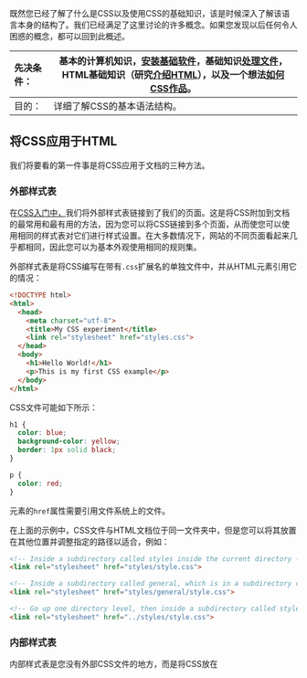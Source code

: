 既然您已经了解了什么是CSS以及使用CSS的基础知识，该是时候深入了解该语言本身的结构了。我们已经满足了这里讨论的许多概念。如果您发现以后任何令人困惑的概念，都可以回到此概述。

| 先决条件： | 基本的计算机知识，[安装基础软件](https://developer.mozilla.org/en-US/Learn/Getting_started_with_the_web/Installing_basic_software)，基础知识[处理文件](https://developer.mozilla.org/en-US/Learn/Getting_started_with_the_web/Dealing_with_files)，HTML基础知识（研究[介绍HTML](https://developer.mozilla.org/en-US/docs/Learn/HTML/Introduction_to_HTML)），以及一个想法[如何CSS作品](https://developer.mozilla.org/en-US/docs/Learn/CSS/Introduction_to_CSS/How_CSS_works)。 |
| :--------- | ------------------------------------------------------------ |
| 目的：     | 详细了解CSS的基本语法结构。                                  |

## 将CSS应用于HTML

我们将要看的第一件事是将CSS应用于文档的三种方法。

### 外部样式表



在[CSS入门中，](https://developer.mozilla.org/en-US/docs/Learn/CSS/First_steps/Getting_started)我们将外部样式表链接到了我们的页面。这是将CSS附加到文档的最常用和最有用的方法，因为您可以将CSS链接到多个页面，从而使您可以使用相同的样式表对它们进行样式设置。在大多数情况下，网站的不同页面看起来几乎都相同，因此您可以为基本外观使用相同的规则集。

外部样式表是将CSS编写在带有`.css`扩展名的单独文件中，并从HTML<link>元素引用它的情况：

```html
<!DOCTYPE html>
<html>
  <head>
    <meta charset="utf-8">
    <title>My CSS experiment</title>
    <link rel="stylesheet" href="styles.css">
  </head>
  <body>
    <h1>Hello World!</h1>
    <p>This is my first CSS example</p>
  </body>
</html>
```

CSS文件可能如下所示：

```css
h1 {
  color: blue;
  background-color: yellow;
  border: 1px solid black;
}

p {
  color: red;
}
```

元素的`href`属性<link>需要引用文件系统上的文件。

在上面的示例中，CSS文件与HTML文档位于同一文件夹中，但是您可以将其放置在其他位置并调整指定的路径以适合，例如：

```html
<!-- Inside a subdirectory called styles inside the current directory -->
<link rel="stylesheet" href="styles/style.css">

<!-- Inside a subdirectory called general, which is in a subdirectory called styles, inside the current directory -->
<link rel="stylesheet" href="styles/general/style.css">

<!-- Go up one directory level, then inside a subdirectory called styles -->
<link rel="stylesheet" href="../styles/style.css">
```

### 内部样式表



内部样式表是您没有外部CSS文件的地方，而是将CSS放在<style>HTML 内包含的元素内<head>。

因此，HTML如下所示：

```html
<!DOCTYPE html>
<html>
  <head>
    <meta charset="utf-8">
    <title>My CSS experiment</title>
    <style>
      h1 {
        color: blue;
        background-color: yellow;
        border: 1px solid black;
      }

      p {
        color: red;
      }
    </style>
  </head>
  <body>
    <h1>Hello World!</h1>
    <p>This is my first CSS example</p>
  </body>
</html>
```

在某些情况下（这可能是有用的（也许您正在使用无法直接修改CSS文件的内容管理系统）），但是它的效率不如外部样式表–在网站中，CSS需要可以在每个页面上重复，并在需要更改的地方在多个位置进行更新。

### 内联样式



内联样式是CSS声明，仅影响一个元素，包含在`style`属性中：

```html
<!DOCTYPE html>
<html>
  <head>
    <meta charset="utf-8">
    <title>My CSS experiment</title>
  </head>
  <body>
    <h1 style="color: blue;background-color: yellow;border: 1px solid black;">Hello World!</h1>
    <p style="color:red;">This is my first CSS example</p>
  </body>
</html>
```

**除非确实需要，否则请不要这样做！**这确实对维护不利（您可能必须每个文档多次更新相同的信息），并且还会将您的演示CSS信息与HTML结构信息混合在一起，使代码更难以阅读和理解。将不同类型的代码分隔开可以使所有从事该代码工作的人都轻松得多。

在某些地方，内联样式更常见，甚至更可取。如果您的工作环境确实很严格（也许CMS仅允许您编辑HTML正文），则可能不得不使用它们。您还将看到它们在HTML电子邮件中使用了很多时间，以便与尽可能多的电子邮件客户端兼容。

## 在本文中使用CSS

本文中有很多CSS可供使用。为此，建议您在计算机上创建一个新的目录/文件夹，并在其中创建以下两个文件的副本：

**index.html：**

```html
<!DOCTYPE html>
<html lang="en">
  <head>
    <meta charset="utf-8">
    <title>My CSS experiments</title>
    <link rel="stylesheet" href="styles.css">
  </head>
  <body> 

    <p>Create your test HTML here</p>

  </body>
</html>
```

**styles.css：**

```css
/* Create your test CSS here */

p {
  color: red;
}
```

然后，当您遇到要尝试的某些CSS时，将HTML<body>内容替换为要样式的HTML，然后开始添加CSS来在CSS文件中对其进行样式设置。

继续阅读，尽享乐趣！

## 选择器

没有开会选择器就无法谈论CSS，我们已经在[CSS入门](https://developer.mozilla.org/en-US/docs/Learn/CSS/First_steps/Getting_started)教程中发现了几种不同的类型。选择器是我们如何在HTML文档中定位某些对象以便对其应用样式。如果您的样式没有应用，则您的选择器可能与您认为应该匹配的内容不匹配。

每个CSS规则都以一个选择器或一个选择器列表开头，以告知浏览器规则应应用于哪个或哪些元素。以下所有都是有效选择器或选择器列表的示例。

```css
h1
a:link
.manythings
#onething
*
.box p
.box p:first-child
h1, h2, .intro
```

**尝试创建一些使用上述选择器的CSS规则，以及一些由它们选择样式的HTML。如果您不知道上述语法的含义，请尝试在MDN上搜索！**

**注意**：在下一个模块的[CSS选择器](https://developer.mozilla.org/en-US/docs/Learn/CSS/Building_blocks/Selectors)教程中，您将学到更多关于选择[器的知识](https://developer.mozilla.org/en-US/docs/Learn/CSS/Building_blocks/Selectors)。

### 特异性



经常会有两个选择器可以选择同一HTML元素的情况。考虑下面的样式表，其中有一条规则，该规则的`p`选择器会将段落设置为蓝色，并且将类设置为红色。

```css
.special {
  color: red;
}

p {
  color: blue;
}
```

假设在HTML文档中，我们有一个带有类别的段落`special`。这两个规则都可能适用，那么哪一个获胜？您认为我们的段落将变成哪种颜色？

```html
<p class="special">What color am I?</p>
```

CSS语言具有规则来控制在发生冲突时哪个规则将获胜-这些规则称为**层叠**和**特异性**。在下面的代码块中，我们为`p`选择器定义了两个规则，但是该段最终显示为蓝色。这是因为将其设置为蓝色的声明出现在样式表的后面，而以后的样式将覆盖以前的样式。这是级联动作。

```css
p {
  color: red;
}

p {
  color: blue;
}
```

但是，在我们较早的带有类选择器和元素选择器的块的情况下，该类将获胜，使段落变为红色-甚至认为它出现在样式表的前面。类被描述为比元素选择器更具体或更具有特定性，因此它会获胜。

**自己尝试上述实验-将HTML添加到实验中，然后将两个`p { ... }`规则添加到样式表中。接下来，更改第一个`p`选择器以`.special`查看其如何更改样式。**

专门性规则和级联规则乍一看似乎有些复杂，一旦您掌握了更多的CSS知识，就更容易理解。在我们的下一个[级联和继承](https://developer.mozilla.org/en-US/docs/Learn/CSS/Building_blocks/Cascade_and_inheritance)文章中，您将在下一个模块中找到该文章，我将对此进行详细说明，包括如何计算特异性。现在，请记住这已经存在，并且有时CSS可能不适用于您期望的样式，因为样式表中的其他内容具有更高的特异性。识别一个以上的规则可能适用于某个元素是解决此类问题的第一步。

## 属性和值

在最基本的层次上，CSS包含两个构建块：

- **属性**：指示文体特征（如该人可读的标识符`font-size`，`width`，`background-color`）你想改变。
- **值**：每个指定的属性都有一个值，该值指示您如何更改这些样式（例如，要将字体，宽度或背景颜色更改为哪些）。

下图突出显示了单个属性和值。属性名称为`color`，值为`blue`。

![CSS中突出显示的声明](https://mdn.mozillademos.org/files/16498/declaration.png)

与值配对的属性称为*CSS声明*。CSS声明放在*CSS声明块中*。下一张图像显示了我们的CSS，突出显示了声明块。

![突出显示的声明块](https://mdn.mozillademos.org/files/16499/declaration-block.png)

最后，CSS声明块与*选择器*配对以产生*CSS规则集*（或*CSS Rules*）。我们的图像包含两个规则，一个用于`h1`选择器，一个用于`p`选择器。的规则`h1`突出显示。

![h1的规则突出显示](https://mdn.mozillademos.org/files/16500/rules.png)

将CSS属性设置为特定值是CSS语言的核心功能。CSS引擎会计算哪些声明适用于页面的每个元素，以便对其进行适当的布局和样式设置。要记住的重要一点是，属性和值在CSS中均区分大小写。每对中的属性和值都用冒号（`:`）分隔。

**尝试查找以下属性的不同值，并编写将它们应用于不同HTML元素的CSS规则：**

- **[`font-size`](https://developer.mozilla.org/en-US/docs/Web/CSS/font-size)**
- **[`width`](https://developer.mozilla.org/en-US/docs/Web/CSS/width)**
- **[`background-color`](https://developer.mozilla.org/en-US/docs/Web/CSS/background-color)**
- **[`color`](https://developer.mozilla.org/en-US/docs/Web/CSS/color)**
- **[`border`](https://developer.mozilla.org/en-US/docs/Web/CSS/border)**

**重要说明**：如果属性未知，或者对于给定属性值无效，则声明被视为*无效，*并且浏览器的CSS引擎将完全忽略该声明。

**重要说明**：在CSS（和其他网络标准）中，美国拼写已被同意作为在出现语言不确定性的地方使用的标准。例如，`color`应*始终*拼写为`color`。`colour`将无法正常工作。

### 功能



尽管大多数值是相对简单的关键字或数字值，但有些可能的值采用函数的形式。`calc()`函数就是一个例子。此函数使您可以从CSS内进行简单的数学运算，例如：

```html
<div class="outer"><div class="box">The inner box is 90% - 30px.</div></div>
.outer {
  border: 5px solid black;
}

.box {
  padding: 10px;
  width: calc(90% - 30px);
  background-color: rebeccapurple;
  color: white;
}
```



函数由函数名称和随后的括号组成，该函数的允许值放入其中。在`calc()`上面的示例中，我要求此框的宽度为包含块宽度的90％，减去30像素。我无法提前计算出这一点，只需将值输入CSS，因为我不知道90％是多少。与所有值一样，MDN上的相关页面将包含用法示例，因此您可以了解该函数的工作方式。

另一个示例是的各种值[`transform`](https://developer.mozilla.org/en-US/docs/Web/CSS/transform)，例如`rotate()`。

```html
<div class="box"></div>
.box {
  margin: 30px;
  width: 100px;
  height: 100px;
  background-color: rebeccapurple;
  transform: rotate(0.8turn)
}
```



**尝试查找以下属性的不同值，并编写将它们应用于不同HTML元素的CSS规则：**

- **[`transform`](https://developer.mozilla.org/en-US/docs/Web/CSS/transform)**
- **[`background-image`](https://developer.mozilla.org/en-US/docs/Web/CSS/background-image)，尤其是渐变值**
- **[`color`](https://developer.mozilla.org/en-US/docs/Web/CSS/color)，尤其是rgb / rgba / hsl / hsla值**

## @规则

到目前为止，我们还没有遇到`@rules`。这些是特殊规则，可为CSS提供一些有关行为的说明。一些`@rules`简单的规则名称和值。例如，要将其他样式表导入主CSS样式表，可以使用`@import`：

```css
@import 'styles2.css';
```

`@rules`您会遇到的最常见的情况之一是`@media`，它允许您仅在满足某些条件时（例如，当屏幕分辨率超过一定数量或屏幕宽度超过一定宽度时），使用[媒体查询](https://developer.mozilla.org/en-US/docs/Web/CSS/Media_Queries)来应用CSS。

在下面的CSS中，我们有一个样式表，为``元素提供了粉红色的背景色。但是，然后，我们`@media`用于创建样式表的一部分，该部分仅在视口宽度大于30em的浏览器中应用。如果浏览器的宽度大于30em，则背景颜色将为蓝色。

```css
body {
  background-color: pink;
}

@media (min-width: 30em) {
  body {
    background-color: blue;
  }
}
```

`@rules`在这些教程中，您还将遇到其他内容。

**查看是否可以将媒体查询添加到CSS中，以根据视口宽度更改样式。更改浏览器窗口的宽度以查看结果。**

## 速记

一些属性，如[`font`](https://developer.mozilla.org/en-US/docs/Web/CSS/font)，[`background`](https://developer.mozilla.org/en-US/docs/Web/CSS/background)，[`padding`](https://developer.mozilla.org/en-US/docs/Web/CSS/padding)，[`border`](https://developer.mozilla.org/en-US/docs/Web/CSS/border)，和[`margin`](https://developer.mozilla.org/en-US/docs/Web/CSS/margin)被称为**速记性能** -这是因为它们允许你在一个单行设置几个属性值，节省了时间，让您的代码更简洁的过程中。

例如，这一行：

```css
/* In 4-value shorthands like padding and margin, the values are applied
   in the order top, right, bottom, left (clockwise from the top). There are also other 
   shorthand types, for example 2-value shorthands, which set padding/margin
   for top/bottom, then left/right */
padding: 10px 15px 15px 5px;
```

一起做所有这些事情：

```css
padding-top: 10px;
padding-right: 15px;
padding-bottom: 15px;
padding-left: 5px;
```

而此行：

```css
background: red url(bg-graphic.png) 10px 10px repeat-x fixed;
```

一起做所有这些事情：

```css
background-color: red;
background-image: url(bg-graphic.png);
background-position: 10px 10px;
background-repeat: repeat-x;
background-attachment: fixed;
```

我们现在不会尝试详尽地讲这些，您将在本课程的后面看到很多示例，建议您在[CSS参考](https://developer.mozilla.org/en-US/docs/Web/CSS/Reference)中查找速记属性名称以了解更多信息。

**尝试将上述声明添加到CSS中，以了解它如何影响HTML的样式。尝试尝试一些不同的值。**

**警告**：速记通常会允许您遗漏值，但是它们会将所有您不包括的值重置为初始值。这样可以确保使用一组合理的值。但是，如果您希望速记仅更改您传入的值，则可能会造成混淆。

## 注释

与HTML一样，鼓励您在CSS中进行注释，以帮助您理解几个月后返回的代码工作方式，并帮助其他使用该代码的人理解它。

CSS中的注释以`/*`和开头`*/`。在下面的代码块中，我已使用注释标记了不同的不同代码段的开始。当代码库变大时，这很有用，可帮助您导航-您可以在代码编辑器中搜索注释。

```css
/* Handle basic element styling */
/* -------------------------------------------------------------------------------------------- */
body {
  font: 1em/150% Helvetica, Arial, sans-serif; 
  padding: 1em; 
  margin: 0 auto; 
  max-width: 33em;
}

@media (min-width: 70em) {
  /* Let's special case the global font size. On large screen or window,
     we increase the font size for better readability */
  body {
    font-size: 130%;
  }
}

h1 {font-size: 1.5em;}

/* Handle specific elements nested in the DOM  */
/* -------------------------------------------------------------------------------------------- */
div p, #id:first-line {
  background-color: red; 
  border-radius: 3px;
}

div p {
  margin: 0; 
  padding: 1em;
}

div p + p {
  padding-top: 0;
}
```

注释对于临时*注释掉*代码的某些部分以进行测试也很有用，例如，如果您试图查找代码的哪一部分会导致错误。在下一个示例中，我注释掉了`.special`选择器的规则。

```css
/*.special { 
  color: red; 
}*/

p { 
  color: blue; 
}
```

**在CSS中添加一些注释，以习惯使用它们。**

## 空格

空白表示实际空间，制表符和换行符。与HTML一样，浏览器倾向于忽略CSS内部的大部分空白；大量的空白只是为了提高可读性。

在下面的第一个示例中，每个声明（以及规则的开始/结束）都位于其自己的行上–可以说，这是编写CSS的一种好方法，因为它易于维护和理解：

```css
body {
  font: 1em/150% Helvetica, Arial, sans-serif;
  padding: 1em;
  margin: 0 auto;
  max-width: 33em;
}

@media (min-width: 70em) {
  body {
    font-size: 130%;
  }
}

h1 {
  font-size: 1.5em;
}

div p,
#id:first-line {
  background-color: red;
  border-radius: 3px;
}

div p {
  margin: 0;
  padding: 1em;
}

div p + p {
  padding-top: 0;
}
```

您可以像这样编写完全相同的CSS，并删除了大部分空白-这在功能上与第一个示例相同，但是我敢肯定，您会同意它有些难于阅读：

```css
body {font: 1em/150% Helvetica, Arial, sans-serif; padding: 1em; margin: 0 auto; max-width: 33em;}
@media (min-width: 70em) { body {font-size: 130%;} }

h1 {font-size: 1.5em;}

div p, #id:first-line {background-color: red; border-radius: 3px;}
div p {margin: 0; padding: 1em;}
div p + p {padding-top: 0;}
```

您选择的代码布局通常是个人喜好，尽管当您开始在团队中工作时，您可能会发现现有团队有自己的样式指南，该样式指南指定了要遵循的约定。

属性及其值之间的空格，在CSS中需要注意。

例如，以下声明是有效的CSS：

```css
margin: 0 auto;
padding-left: 10px;
```

但是以下无效：

```css
margin: 0auto;
padding- left: 10px;
```

`0auto`不能识别为该`margin`属性的有效值（`0`并且`auto`是两个单独的值），并且浏览器也不能识别`padding-`为有效属性。因此，您应始终确保将不同的值彼此之间至少隔开一个空格，但应将属性名称和属性值作为单个连续的字符串保留在一起。